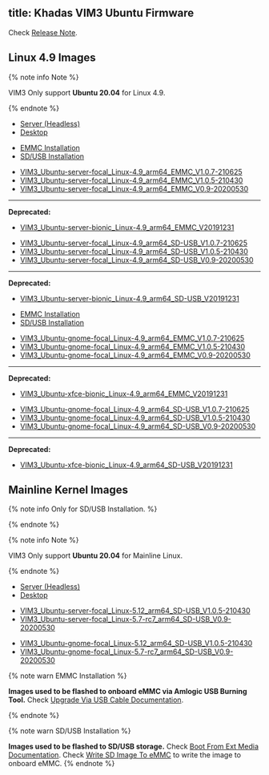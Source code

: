 title: Khadas VIM3 Ubuntu Firmware
---

Check [Release Note](/firmware/Vim3UbuntuFirmwareReleaseNote.html).

## Linux 4.9 Images

{% note info Note %}

VIM3 Only support **Ubuntu 20.04** for Linux 4.9.

{% endnote %}


<ul class="nav nav-tabs" id="myTab" role="tablist">
  <li class="nav-item" role="presentation">
    <a class="nav-link active" id="server-tab" data-toggle="tab" href="#server" role="tab" aria-controls="server" aria-selected="true">Server (Headless)</a>
  </li>
  <li class="nav-item" role="presentation">
    <a class="nav-link" id="desktop-tab" data-toggle="tab" href="#desktop" role="tab" aria-controls="desktop" aria-selected="false">Desktop</a>
  </li>
</ul>
<div class="tab-content" id="myTabContent">
<div class="tab-pane fade show active" id="server" role="tabpanel" aria-labelledby="server-tab">

<ul class="nav nav-tabs" id="myTab" role="tablist">
  <li class="nav-item" role="presentation">
    <a class="nav-link active" id="emmc-tab" data-toggle="tab" href="#emmc" role="tab" aria-controls="emmc" aria-selected="true">EMMC Installation</a>
  </li>
  <li class="nav-item" role="presentation">
    <a class="nav-link" id="sd-tab" data-toggle="tab" href="#sd" role="tab" aria-controls="sd" aria-selected="false">SD/USB Installation</a>
  </li>
</ul>
<div class="tab-content" id="myTabContent">
<div class="tab-pane fade show active" id="emmc" role="tabpanel" aria-labelledby="emmc-tab">

* [VIM3_Ubuntu-server-focal_Linux-4.9_arm64_EMMC_V1.0.7-210625](https://dl.khadas.com/Firmware/VIM3/Ubuntu/EMMC/VIM3_Ubuntu-server-focal_Linux-4.9_arm64_EMMC_V1.0.7-210625.img.xz)
* [VIM3_Ubuntu-server-focal_Linux-4.9_arm64_EMMC_V1.0.5-210430](https://dl.khadas.com/Firmware/VIM3/Ubuntu/EMMC/VIM3_Ubuntu-server-focal_Linux-4.9_arm64_EMMC_V1.0.5-210430.img.xz)
* [VIM3_Ubuntu-server-focal_Linux-4.9_arm64_EMMC_V0.9-20200530](https://dl.khadas.com/Firmware/VIM3/Ubuntu/EMMC/VIM3_Ubuntu-server-focal_Linux-4.9_arm64_EMMC_V0.9-20200530.7z)
---
**Deprecated:**
* [VIM3_Ubuntu-server-bionic_Linux-4.9_arm64_EMMC_V20191231](https://dl.khadas.com/Firmware/VIM3/Ubuntu/EMMC/old/VIM3_Ubuntu-server-bionic_Linux-4.9_arm64_EMMC_V20191231.7z)

</div>
<div class="tab-pane fade show" id="sd" role="tabpanel" aria-labelledby="sd-tab">

* [VIM3_Ubuntu-server-focal_Linux-4.9_arm64_SD-USB_V1.0.7-210625](https://dl.khadas.com/Firmware/VIM3/Ubuntu/SD_USB/VIM3_Ubuntu-server-focal_Linux-4.9_arm64_SD-USB_V1.0.7-210625.img.xz)
* [VIM3_Ubuntu-server-focal_Linux-4.9_arm64_SD-USB_V1.0.5-210430](https://dl.khadas.com/Firmware/VIM3/Ubuntu/SD_USB/VIM3_Ubuntu-server-focal_Linux-4.9_arm64_SD-USB_V1.0.5-210430.img.xz)
* [VIM3_Ubuntu-server-focal_Linux-4.9_arm64_SD-USB_V0.9-20200530](https://dl.khadas.com/Firmware/VIM3/Ubuntu/SD_USB/VIM3_Ubuntu-server-focal_Linux-4.9_arm64_SD-USB_V0.9-20200530.7z)
---
**Deprecated:**
* [VIM3_Ubuntu-server-bionic_Linux-4.9_arm64_SD-USB_V20191231](https://dl.khadas.com/Firmware/VIM3/Ubuntu/SD_USB/old/VIM3_Ubuntu-server-bionic_Linux-4.9_arm64_SD-USB_V20191231.7z)

</div>
</div>

</div>
<div class="tab-pane fade show" id="desktop" role="tabpanel" aria-labelledby="desktop-tab">

<ul class="nav nav-tabs" id="myTab" role="tablist">
  <li class="nav-item" role="presentation">
    <a class="nav-link active" id="emmc2-tab" data-toggle="tab" href="#emmc2" role="tab" aria-controls="emmc2" aria-selected="true">EMMC Installation</a>
  </li>
  <li class="nav-item" role="presentation">
    <a class="nav-link" id="sd2-tab" data-toggle="tab" href="#sd2" role="tab" aria-controls="sd2" aria-selected="false">SD/USB Installation</a>
  </li>
</ul>
<div class="tab-content" id="myTabContent">
<div class="tab-pane fade show active" id="emmc2" role="tabpanel" aria-labelledby="emmc2-tab">

* [VIM3_Ubuntu-gnome-focal_Linux-4.9_arm64_EMMC_V1.0.7-210625](https://dl.khadas.com/Firmware/VIM3/Ubuntu/EMMC/VIM3_Ubuntu-gnome-focal_Linux-4.9_arm64_EMMC_V1.0.7-210625.img.xz)
* [VIM3_Ubuntu-gnome-focal_Linux-4.9_arm64_EMMC_V1.0.5-210430](https://dl.khadas.com/Firmware/VIM3/Ubuntu/EMMC/VIM3_Ubuntu-gnome-focal_Linux-4.9_arm64_EMMC_V1.0.5-210430.img.xz)
* [VIM3_Ubuntu-gnome-focal_Linux-4.9_arm64_EMMC_V0.9-20200530](https://dl.khadas.com/Firmware/VIM3/Ubuntu/EMMC/VIM3_Ubuntu-gnome-focal_Linux-4.9_arm64_EMMC_V0.9-20200530.7z)
---
**Deprecated:**
* [VIM3_Ubuntu-xfce-bionic_Linux-4.9_arm64_EMMC_V20191231](https://dl.khadas.com/Firmware/VIM3/Ubuntu/EMMC/old/VIM3_Ubuntu-xfce-bionic_Linux-4.9_arm64_EMMC_V20191231.7z)

</div>
<div class="tab-pane fade show" id="sd2" role="tabpanel" aria-labelledby="sd2-tab">

* [VIM3_Ubuntu-gnome-focal_Linux-4.9_arm64_SD-USB_V1.0.7-210625](https://dl.khadas.com/Firmware/VIM3/Ubuntu/SD_USB/VIM3_Ubuntu-gnome-focal_Linux-4.9_arm64_SD-USB_V1.0.7-210625.img.xz)
* [VIM3_Ubuntu-gnome-focal_Linux-4.9_arm64_SD-USB_V1.0.5-210430](https://dl.khadas.com/Firmware/VIM3/Ubuntu/SD_USB/VIM3_Ubuntu-gnome-focal_Linux-4.9_arm64_SD-USB_V1.0.5-210430.img.xz)
* [VIM3_Ubuntu-gnome-focal_Linux-4.9_arm64_SD-USB_V0.9-20200530](https://dl.khadas.com/Firmware/VIM3/Ubuntu/SD_USB/VIM3_Ubuntu-gnome-focal_Linux-4.9_arm64_SD-USB_V0.9-20200530.7z)
---
**Deprecated:**
* [VIM3_Ubuntu-xfce-bionic_Linux-4.9_arm64_SD-USB_V20191231](https://dl.khadas.com/Firmware/VIM3/Ubuntu/SD_USB/old/VIM3_Ubuntu-xfce-bionic_Linux-4.9_arm64_SD-USB_V20191231.7z)

</div>
</div>


</div>
</div>

## Mainline Kernel Images

{% note info Only for SD/USB Installation. %}


{% endnote %}

{% note info Note %}

VIM3 Only support **Ubuntu 20.04** for Mainline Linux.

{% endnote %}


<ul class="nav nav-tabs" id="myTab" role="tablist">
  <li class="nav-item" role="presentation">
    <a class="nav-link active" id="server2-tab" data-toggle="tab" href="#server2" role="tab" aria-controls="server2" aria-selected="true">Server (Headless)</a>
  </li>
  <li class="nav-item" role="presentation">
    <a class="nav-link" id="desktop2-tab" data-toggle="tab" href="#desktop2" role="tab" aria-controls="desktop2" aria-selected="false">Desktop</a>
  </li>
</ul>
<div class="tab-content" id="myTabContent">
<div class="tab-pane fade show active" id="server2" role="tabpanel" aria-labelledby="server2-tab">

* [VIM3_Ubuntu-server-focal_Linux-5.12_arm64_SD-USB_V1.0.5-210430](https://dl.khadas.com/Firmware/VIM3/Ubuntu/SD_USB/VIM3_Ubuntu-server-focal_Linux-5.12_arm64_SD-USB_V1.0.5-210430.img.xz)
* [VIM3_Ubuntu-server-focal_Linux-5.7-rc7_arm64_SD-USB_V0.9-20200530](https://dl.khadas.com/Firmware/VIM3/Ubuntu/SD_USB/VIM3_Ubuntu-server-focal_Linux-5.7-rc7_arm64_SD-USB_V0.9-20200530.7z)

</div>
<div class="tab-pane fade show" id="desktop2" role="tabpanel" aria-labelledby="desktop2-tab">

* [VIM3_Ubuntu-gnome-focal_Linux-5.12_arm64_SD-USB_V1.0.5-210430](https://dl.khadas.com/Firmware/VIM3/Ubuntu/SD_USB/VIM3_Ubuntu-gnome-focal_Linux-5.12_arm64_SD-USB_V1.0.5-210430.img.xz)
* [VIM3_Ubuntu-gnome-focal_Linux-5.7-rc7_arm64_SD-USB_V0.9-20200530](https://dl.khadas.com/Firmware/VIM3/Ubuntu/SD_USB/VIM3_Ubuntu-gnome-focal_Linux-5.7-rc7_arm64_SD-USB_V0.9-20200530.7z)

</div>
</div>

{% note warn EMMC Installation %}

**Images used to be flashed to onboard eMMC via Amlogic USB Burning Tool.**
Check [Upgrade Via USB Cable Documentation](/vim1/UpgradeViaUSBCable.html).

{% endnote %}

{% note warn SD/USB Installation %}

**Images used to be flashed to SD/USB storage.**
Check [Boot From Ext Media Documentation](/vim1/BootFromExtMedia.html).
Check [Write SD Image To eMMC](/vim1/HowToWriteSDImageToEmmc.html) to write the image to onboard eMMC.
{% endnote %}
